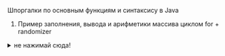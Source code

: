 Шпоргалки по основным функциям и синтаксису в Java

1. Пример заполнения, вывода и арифметики массива циклом for + randomizer






<details> 
  <summary> не нажимай сюда! </summary>
  <details> 
    <summary> ах, зачем ты так... 😅 </summary>
      <details> 
      <summary> аххх... остановись... 😳 </summary>
        <details> 
        <summary> ... это было великолепно! 😘 </summary>
  
    </details>
    </details>
    </details>
    </details>
